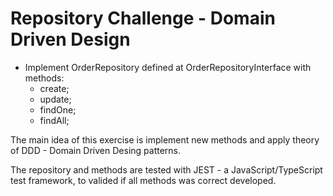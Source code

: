 # Repository Challenge - Domain Driven Design

- Implement OrderRepository defined at OrderRepositoryInterface with methods:
    - create;
    - update;
    - findOne;
    - findAll;

The main idea of this exercise is implement new methods and apply theory of DDD - Domain Driven Desing patterns.

The repository and methods are tested with JEST - a JavaScript/TypeScript test framework, to valided if all methods was correct developed.





